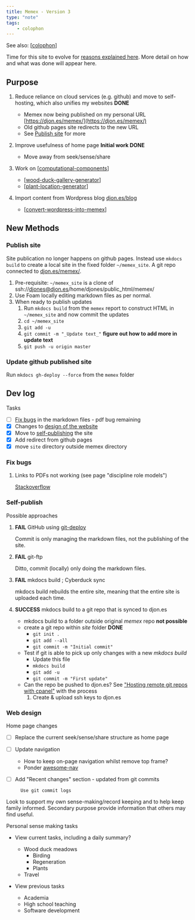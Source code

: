```yaml
---
title: Memex - Version 3
type: "note"
tags: 
    - colophon
---
```


See also: [[colophon]]

Time for this site to evolve for [reasons explained here](https://djon.es/blog/2025/01/12/what-now/). More detail on how and what was done will appear here.

## Purpose

1. Reduce reliance on cloud services (e.g. github) and move to self-hosting, which also unifies my websites **DONE**

    - Memex now being published on my personal URL [https://djon.es/memex/](https://djon.es/memex/)
    - Old github pages site redirects to the new URL
    - See [Publish site](#publish-site) for more

2. Improve usefulness of home page **Initial work DONE**

    - Move away from seek/sense/share

3. Work on [[computational-components]]

    - [[wood-duck-gallery-generator]]
    - [[plant-location-generator]]

4. Import content from Wordpress blog [djon.es/blog](https://djon.es/blog)

    - [[convert-wordpress-into-memex]]

## New Methods

### Publish site

Site publication no longer happens on github pages. Instead use `mkdocs build` to create a local site in the fixed folder `~/memex_site`. A git repo connected to [djon.es/memex/](https://djon.es/memex/).

1. Pre-requisite: `~/memex_site` is a clone of ssh://djones@djon.es/home/djones/public_html/memex/
2. Use Foam locally editing markdown files as per normal.
3. When ready to publish updates 
   1. Run `mkdocs build` from the `memex` report to construct HTML in `~/memex_site` and now commit the updates 
   2. `cd ~/memex_site`
   3. `git add -u`
   4. `git commit -m "_Update text_"` **figure out how to add more in update text**
   5. `git push -u origin master`

### Update github published site

Run `mkdocs gh-deploy --force` from the `memex` folder

## Dev log

Tasks 

- [ ] [Fix bugs](#fix-bugs) in the markdown files - pdf bug remaining
- [x] Changes to [design of the website](#web-design) 
- [x] Move to [self-publishing](#self-publish) the site
- [x] Add redirect from github pages
- [x] move `site` directory outside memex directory

### Fix bugs

1. Links to PDFs not working (see page "discipline role models")

    [Stackoverflow](https://stackoverflow.com/questions/69237778/how-to-embed-a-local-pdf-file-in-mkdocs-generated-website-on-github-pages/69276900#69276900)

### Self-publish

Possible approaches

1. **FAIL** GitHub using [git-deploy](https://www.frontendhero.dev/tutorial/deploying-github-commits-to-ftp-server/)

    Commit is only managing the markdown files, not the publishing of the site.

2. **FAIL** git-ftp

    Ditto, commit (locally) only doing the markdown files.

3. **FAIL** mkdocs build ; Cyberduck sync

    mkdocs build rebuilds the entire site, meaning that the entire site is uploaded each time.

4. **SUCCESS** mkdocs build to a git repo that is synced to djon.es

    - mkdocs build to a folder outside original _memex_ repo **not possible**
    - create a git repo within _site_ folder **DONE**
        - `git init .`
        - `git add --all`
        - `git commit -m "Initial commit"`
    - Test if git is able to pick up only changes with a new _mkdocs build_
        - Update this file
        - `mkdocs build`
        - `git add -u`
        - `git commit -m "First update"`
    - Can the repo be pushed to djon.es?
        See ["Hosting remote git repos with cpanel"](https://cpanel.net/blog/tips-and-tricks/hosting-remote-git-repositories-with-cpanel/) with the process 
        1. Create & upload ssh keys to djon.es

### Web design

Home page changes

- [ ] Replace the current seek/sense/share structure as home page
- [ ] Update navigation

    - How to keep on-page navigation whilst remove top frame?
    - Ponder [awesome-nav](https://lukasgeiter.github.io/mkdocs-awesome-nav/)
- [ ] Add "Recent changes" section - updated from git commits

        Use git commit logs

Look to support my own sense-making/record keeping and to help keep family informed. Secondary purpose provide information that others may find useful.

Personal sense making tasks

- View current tasks, including a daily summary?

    - Wood duck meadows
      - Birding
      - Regeneration
      - Plants
    - Travel

- View previous tasks

    - Academia
    - High school teaching
    - Software development

[//begin]: # "Autogenerated link references for markdown compatibility"
[colophon]: colophon "About (Colophon)"
[computational-components]: computational-components "Computational components"
[wood-duck-gallery-generator]: wood-duck-gallery-generator "Wood duck meadows gallery generator"
[plant-location-generator]: plant-location-generator "Plant location generator"
[convert-wordpress-into-memex]: convert-wordpress-into-memex "Convert Wordpress into Memex"
[//end]: # "Autogenerated link references"